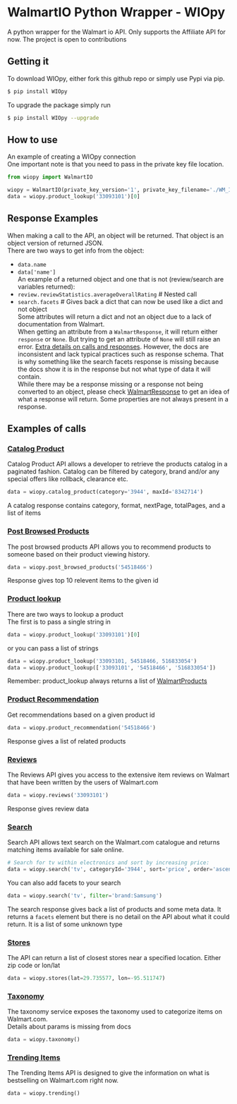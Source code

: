 # WalmartIO Python Wrapper - WIOpy

A python wrapper for the Walmart io API. Only supports the Affiliate API for now. The project is open to contributions 

## Getting it

To download WIOpy, either fork this github repo or simply use Pypi via pip.
```sh
$ pip install WIOpy
```  
To upgrade the package simply run  
```sh
$ pip install WIOpy --upgrade
```  

## How to use  
An example of creating a WIOpy connection   
One important note is that you need to pass in the private key file location.  
```py
from wiopy import WalmartIO

wiopy = WalmartIO(private_key_version='1', private_key_filename='./WM_IO_private_key.pem', consumer_id='XXXXXXXX-XXXX-XXXX-XXXX-XXXXXXXXXXXX')
data = wiopy.product_lookup('33093101')[0]
```  

## Response Examples
When making a call to the API, an object will be returned. That object is an object version of returned JSON.  
There are two ways to get info from the object:
 - `data.name`  
 - `data['name']`  
An example of a returned object and one that is not (review/search are variables returned):
 - `review.reviewStatistics.averageOverallRating` # Nested call
 - `search.facets` # Gives back a dict that can now be used like a dict and not object  
Some attributes will return a dict and not an object due to a lack of documentation from Walmart.  
When getting an attribute from a `WalmartResponse`, it will return either `response` or `None`\. But trying to get an attribute of `None` will still raise an error.
[Extra details on calls and responses](walmart.io/docs). However, the docs are inconsistent and lack typical practices such as response schema. That is why something like the search facets response is missing because the docs show it is in the response but not what type of data it will contain.  
While there may be a response missing or a response not being converted to an object, please check [WalmartResponse](./wiopy/WalmartResponse.py) to get an idea of what a response will return. Some properties are not always present in a response.  


## Examples of calls

### [Catalog Product](https://walmart.io/docs/affiliate/paginated-items)
Catalog Product API allows a developer to retrieve the products catalog in a paginated fashion. Catalog can be filtered by category, brand and/or any special offers like rollback, clearance etc.
```py
data = wiopy.catalog_product(category='3944', maxId='8342714')
```
A catalog response contains category, format, nextPage, totalPages, and a list of items


### [Post Browsed Products](https://walmart.io/docs/affiliate/post-browsed-products)
The post browsed products API allows you to recommend products to someone based on their product viewing history.
```py
data = wiopy.post_browsed_products('54518466')
```
Response gives top 10 relevent items to the given id


### [Product lookup](https://walmart.io/docs/affiliate/product-lookup)
There are two ways to lookup a product   
The first is to pass a single string in
```py
data = wiopy.product_lookup('33093101')[0]
```
or you can pass a list of strings
```py
data = wiopy.product_lookup('33093101, 54518466, 516833054')
data = wiopy.product_lookup(['33093101', '54518466', '516833054'])
```
Remember: product_lookup always returns a list of [WalmartProducts](https://walmart.io/docs/affiliate/item_response_groups)


### [Product Recommendation](https://walmart.io/docs/affiliate/product-recommendation)
Get recommendations based on a given product id
```py
data = wiopy.product_recommendation('54518466')
```
Response gives a list of related products


### [Reviews](https://walmart.io/docs/affiliate/reviews)
The Reviews API gives you access to the extensive item reviews on Walmart that have been written by the users of Walmart.com
```py
data = wiopy.reviews('33093101')
```
Response gives review data


### [Search](https://walmart.io/docs/affiliate/search)
Search API allows text search on the Walmart.com catalogue and returns matching items available for sale online.
```py
# Search for tv within electronics and sort by increasing price:
data = wiopy.search('tv', categoryId='3944', sort='price', order='ascending')
```
You can also add facets to your search
```py
data = wiopy.search('tv', filter='brand:Samsung')
```
The search response gives back a list of products and some meta data. It returns a `facets` element but there is no detail on the API about what it could return. It is a list of some unknown type


### [Stores](https://walmart.io/docs/affiliate/stores)
The API can return a list of closest stores near a specified location. Either zip code or lon/lat  
```py
data = wiopy.stores(lat=29.735577, lon=-95.511747)
```


### [Taxonomy](https://walmart.io/docs/affiliate/taxonomy)
The taxonomy service exposes the taxonomy used to categorize items on Walmart.com.  
Details about params is missing from docs
```py
data = wiopy.taxonomy()
```


### [Trending Items](https://walmart.io/docs/affiliate/trending-items)
The Trending Items API is designed to give the information on what is bestselling on Walmart.com right now.
```py
data = wiopy.trending()
```

